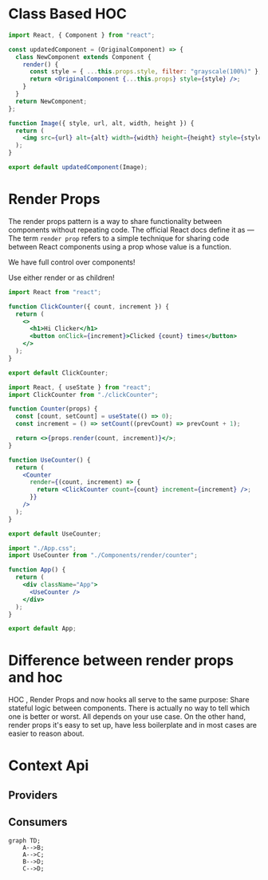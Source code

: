 # Class Based HOC

```jsx
import React, { Component } from "react";

const updatedComponent = (OriginalComponent) => {
  class NewComponent extends Component {
    render() {
      const style = { ...this.props.style, filter: "grayscale(100%)" };
      return <OriginalComponent {...this.props} style={style} />;
    }
  }
  return NewComponent;
};

function Image({ style, url, alt, width, height }) {
  return (
    <img src={url} alt={alt} width={width} height={height} style={style} />
  );
}

export default updatedComponent(Image);
```

# Render Props

The render props pattern is a way to share functionality between components without repeating code. The official React docs define it as — The term `render prop` refers to a simple technique for sharing code between React components using a prop whose value is a function.

We have full control over components!

Use either render or as children!

```jsx
import React from "react";

function ClickCounter({ count, increment }) {
  return (
    <>
      <h1>Hi Clicker</h1>
      <button onClick={increment}>Clicked {count} times</button>
    </>
  );
}

export default ClickCounter;
```

```jsx
import React, { useState } from "react";
import ClickCounter from "./clickCounter";

function Counter(props) {
  const [count, setCount] = useState(() => 0);
  const increment = () => setCount((prevCount) => prevCount + 1);

  return <>{props.render(count, increment)}</>;
}

function UseCounter() {
  return (
    <Counter
      render={(count, increment) => {
        return <ClickCounter count={count} increment={increment} />;
      }}
    />
  );
}

export default UseCounter;
```

```jsx
import "./App.css";
import UseCounter from "./Components/render/counter";

function App() {
  return (
    <div className="App">
      <UseCounter />
    </div>
  );
}

export default App;
```

# Difference between render props and hoc

HOC , Render Props and now hooks all serve to the same purpose: Share stateful logic between components. There is actually no way to tell which one is better or worst. All depends on your use case. On the other hand, render props it's easy to set up, have less boilerplate and in most cases are easier to reason about.

# Context Api

<script src="https://cdn.jsdelivr.net/npm/mermaid/dist/mermaid.min.js"></script>
<script>mermaid.initialize({ startOnLoad: true });</script>

## Providers

## Consumers

```mermaid
graph TD;
    A-->B;
    A-->C;
    B-->D;
    C-->D;
```
